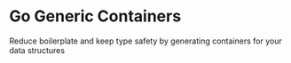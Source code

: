 # Go Generic Containers

Reduce boilerplate and keep type safety by generating containers for your data
structures
